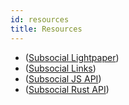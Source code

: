 ```yaml
---
id: resources
title: Resources
---
```


- ([Subsocial Lightpaper](/docs/basics/))
- ([Subsocial Links](https://subsocial.network/links))
- ([Subsocial JS API](https://js-sdk-api.subsocial.network/))
- ([Subsocial Rust API](https://rust-api.subsocial.network/))

